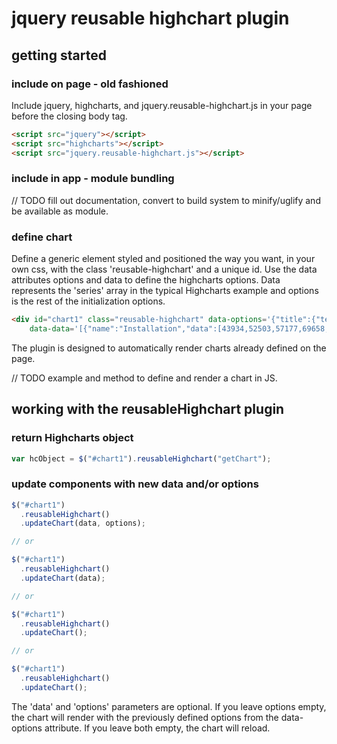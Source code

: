 # jquery reusable highchart plugin

## getting started

### include on page - old fashioned

Include jquery, highcharts, and jquery.reusable-highchart.js in your page before the closing body tag.

```html
<script src="jquery"></script>
<script src="highcharts"></script>
<script src="jquery.reusable-highchart.js"></script>
```

### include in app - module bundling

// TODO fill out documentation, convert to build system to minify/uglify and be available as module.

### define chart

Define a generic element styled and positioned the way you want, in your own css, with the class 'reusable-highchart' and a unique id. Use the data attributes options and data to define the highcharts options. Data represents the 'series' array in the typical Highcharts example and options is the rest of the initialization options.

```html
<div id="chart1" class="reusable-highchart" data-options='{"title":{"text":"Solar Employment Growth by Sector, 2010-2016"},"subtitle":{"text":"Source: thesolarfoundation.com"},"yAxis":{"title":{"text":"Number of Employees"}},"legend":{"layout":"vertical","align":"right","verticalAlign":"middle"},"plotOptions":{"series":{"label":{"connectorAllowed":false},"pointStart":2010}},"responsive":{"rules":[{"condition":{"maxWidth":500},"chartOptions":{"legend":{"layout":"horizontal","align":"center","verticalAlign":"bottom"}}}]}}'
    data-data='[{"name":"Installation","data":[43934,52503,57177,69658,97031,119931,137133,154175]},{"name":"Manufacturing","data":[24916,24064,29742,29851,32490,30282,38121,40434]},{"name":"Sales & Distribution","data":[11744,17722,16005,19771,20185,24377,32147,39387]},{"name":"Project Development","data":[null,null,7988,12169,15112,22452,34400,34227]},{"name":"Other","data":[12908,5948,8105,11248,8989,11816,18274,18111]}]'></div>
```

The plugin is designed to automatically render charts already defined on the page.

// TODO example and method to define and render a chart in JS.

## working with the reusableHighchart plugin

### return Highcharts object

```javascript
var hcObject = $("#chart1").reusableHighchart("getChart");
```

### update components with new data and/or options

```javascript
$("#chart1")
  .reusableHighchart()
  .updateChart(data, options);

// or

$("#chart1")
  .reusableHighchart()
  .updateChart(data);

// or

$("#chart1")
  .reusableHighchart()
  .updateChart();

// or

$("#chart1")
  .reusableHighchart()
  .updateChart();
```

The 'data' and 'options' parameters are optional. If you leave options empty, the chart will render with the previously defined options from the data-options attribute. If you leave both empty, the chart will reload.
